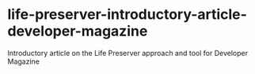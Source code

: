 life-preserver-introductory-article-developer-magazine
======================================================

Introductory article on the Life Preserver approach and tool for Developer Magazine
